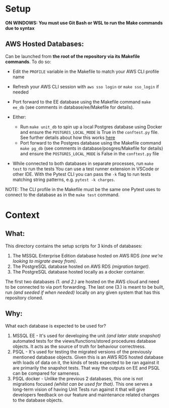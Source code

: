 # Setup

<strong>ON WINDOWS: You must use Git Bash or WSL to run the Make commands due to syntax</strong>

## AWS Hosted Databases:
Can be launched from **the root of the repository via its Makefile commands**. To do so:
- Edit the `PROFILE` variable in the Makefile to match your AWS CLI profile name
- Refresh your AWS CLI session with `aws sso login` or `make sso_login` if needed

- Port forward to the EE database using the Makefile command `make ee_db` (see comments in database/ee/Makefile for details).
- Either:
    - Run `make unit_db` to spin up a local Postgres database using Docker and ensure the `POSTGRES_LOCAL_MODE` is True in the `conftest.py` file. See further details about how this works [here](unit_tests_database/README.md)
    - Port forward to the Postgres database using the Makefile command `make pg_db` (see comments in database/posgres/Makefile for details) and ensure the `POSTGRES_LOCAL_MODE` is False in the `conftest.py` file
- While connected to both databases in separate processes, run `make test` to run the tests
You can use a test runner extension in VSCode or other IDE. With the Pytest CLI you can pass the `-k` flag to run tests matching string patterns, e.g. `pytest -k charges`.

NOTE: The CLI profile in the Makefile must be the same one Pytest uses to connect to the database as in the `make test` command.

# Context

## What:
This directory contains the setup scripts for 3 kinds of databases:
1. The MSSQL Enterprise Edition database hosted on AWS RDS _(one we're looking to migrate away from)_.
2. The PostgreSQL database hosted on AWS RDS _(migration target)_.
3. The PostgreSQL database hosted locally as a docker container.

The first two databases _(1. and 2.)_ are hosted on the AWS cloud and need to be connected to via port forwarding.
The last one (3.) is meant to be built, run _(and seeded if when needed)_ locally on any given system that has this repository cloned.

## Why:
What each database is expected to be used for?
1. MSSQL EE - It's used for developing the unit _(and later state snapshot)_ automated tests for the views/functions/stored procedures database objects. It acts as the source of truth for behaviour correctness.
2. PSQL - It's used for testing the migrated versions of the previously mentioned database objects. Given this is an AWS RDS hosted database with loads of data on it, the kinds of tests expected to be ran against it are primarily the snapshot tests. That way the outputs on EE and PSQL can be compared for sameness.
3. PSQL docker - Unlike the previous 2 databases, this one is not migrations focused _(whilst can be used for that)_. This one serves a long-term vision of having Unit Tests run against it that will give developers feedback on our feature and maintenance related changes to the database objects.
